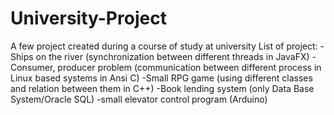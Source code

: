# University-Project
A few project created during a course of study at university
List of project:
-Ships on the river (synchronization between different threads in JavaFX)
-Consumer, producer problem (communication between different process in Linux based systems in Ansi C)
-Small RPG game (using different classes and relation between them in C++)
-Book lending system (only Data Base System/Oracle SQL)
-small elevator control program (Arduino)

